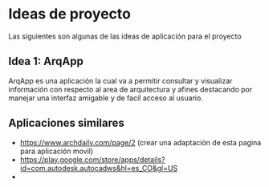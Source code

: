 # Ideas de proyecto 
Las siguientes son algunas de las ideas de aplicación para el proyecto

## Idea 1: ArqApp 

ArqApp es una aplicación la cual va a permitir consultar y visualizar información con respecto al area de arquitectura y afines destacando por manejar una interfaz amigable y de facil acceso al usuario. 

## Aplicaciones similares 
- https://www.archdaily.com/page/2 (crear una adaptación de esta pagina para aplicación movil) 
- https://play.google.com/store/apps/details?id=com.autodesk.autocadws&hl=es_CO&gl=US
- 

